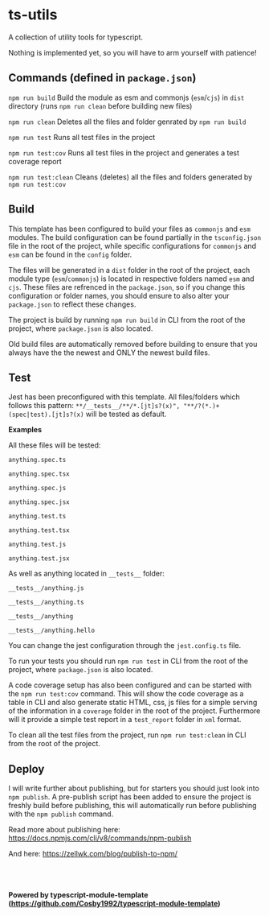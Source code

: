 # ts-utils

A collection of utility tools for typescript. 

Nothing is implemented yet, so you will have to arm yourself with patience!

## Commands (defined in ```package.json```)
```npm run build``` Build the module as esm and commonjs (```esm```/```cjs```) in ```dist``` directory (runs ```npm run clean``` before building new files)

```npm run clean``` Deletes all the files and folder genrated by ```npm run build```

```npm run test``` Runs all test files in the project

```npm run test:cov``` Runs all test files in the project and generates a test coverage report

```npm run test:clean``` Cleans (deletes) all the files and folders generated by ```npm run test:cov```

## Build 
This template has been configured to build your files as ```commonjs``` and ```esm``` modules.
The build configuration can be found partially in the ```tsconfig.json``` file in the root of the project, 
while specific configurations for ```commonjs``` and ```esm``` can be found in the ```config``` folder.

The files will be generated in a ```dist``` folder in the root of the project, each module type (```esm```/```commonjs```)
is located in respective folders named ```esm``` and ```cjs```. These files are refrenced in the ```package.json```, so if 
you change this configuration or folder names, you should ensure to also alter your ```package.json``` to reflect these changes.

The project is build by running ```npm run build``` in CLI from the root of the project, where ```package.json``` is also located.

Old build files are automatically removed before building to ensure that you always have the the newest and ONLY the newest 
build files.

## Test
Jest has been preconfigured with this template. 
All files/folders which follows this pattern: ```**/__tests__/**/*.[jt]s?(x)", "**/?(*.)+(spec|test).[jt]s?(x)``` will be tested as default.

**Examples**

All these files will be tested:

```anything.spec.ts```

```anything.spec.tsx```

```anything.spec.js```

```anything.spec.jsx```

```anything.test.ts```

```anything.test.tsx```

```anything.test.js```

```anything.test.jsx```

As well as anything located in ```__tests__``` folder:

```__tests__/anything.js```

```__tests__/anything.ts```

```__tests__/anything```

```__tests__/anything.hello```


You can change the jest configuration through the ```jest.config.ts``` file.


To run your tests you should run ```npm run test``` in CLI from the root of the project, where ```package.json``` is also located.


A code coverage setup has also been configured and can be started with the ```npm run test:cov``` command. 
This will show the code coverage as a table in CLI and also generate static HTML, css, js files for a simple serving of the information 
in a ```coverage``` folder in the root of the project. 
Furthermore will it provide a simple test report in a ```test_report``` folder in ```xml``` format.


To clean all the test files from the project, run ```npm run test:clean``` in CLI from the root of the project.


## Deploy

I will write further about publishing, but for starters you should just look into ```npm publish```. 
A pre-publish script has been added to ensure the project is freshly build before publishing, this will 
automatically run before publishing with the ```npm publish``` command.

Read more about publishing here: https://docs.npmjs.com/cli/v8/commands/npm-publish

And here: https://zellwk.com/blog/publish-to-npm/

<br><br><br>
**Powered by typescript-module-template (https://github.com/Cosby1992/typescript-module-template)**

